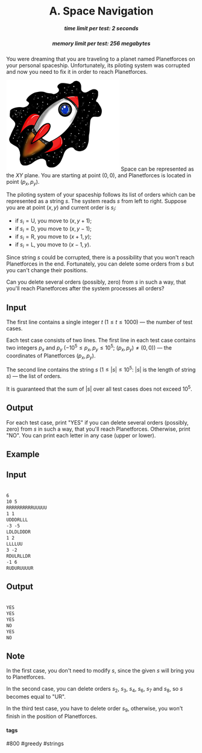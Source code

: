 <h1 style='text-align: center;'> A. Space Navigation </h1>

<h5 style='text-align: center;'>time limit per test: 2 seconds</h5>
<h5 style='text-align: center;'>memory limit per test: 256 megabytes</h5>

You were dreaming that you are traveling to a planet named Planetforces on your personal spaceship. Unfortunately, its piloting system was corrupted and now you need to fix it in order to reach Planetforces.

 ![](images/568c62f260f1415f25de67de3c3378cf28d9b1ed.png) Space can be represented as the $XY$ plane. You are starting at point $(0, 0)$, and Planetforces is located in point $(p_x, p_y)$.

The piloting system of your spaceship follows its list of orders which can be represented as a string $s$. The system reads $s$ from left to right. Suppose you are at point $(x, y)$ and current order is $s_i$: 

* if $s_i = \text{U}$, you move to $(x, y + 1)$;
* if $s_i = \text{D}$, you move to $(x, y - 1)$;
* if $s_i = \text{R}$, you move to $(x + 1, y)$;
* if $s_i = \text{L}$, you move to $(x - 1, y)$.

Since string $s$ could be corrupted, there is a possibility that you won't reach Planetforces in the end. Fortunately, you can delete some orders from $s$ but you can't change their positions.

Can you delete several orders (possibly, zero) from $s$ in such a way, that you'll reach Planetforces after the system processes all orders?

## Input

The first line contains a single integer $t$ ($1 \le t \le 1000$) — the number of test cases.

Each test case consists of two lines. The first line in each test case contains two integers $p_x$ and $p_y$ ($-10^5 \le p_x, p_y \le 10^5$; $(p_x, p_y) \neq (0, 0)$) — the coordinates of Planetforces $(p_x, p_y)$.

The second line contains the string $s$ ($1 \le |s| \le 10^5$: $|s|$ is the length of string $s$) — the list of orders.

It is guaranteed that the sum of $|s|$ over all test cases does not exceed $10^5$.

## Output

For each test case, print "YES" if you can delete several orders (possibly, zero) from $s$ in such a way, that you'll reach Planetforces. Otherwise, print "NO". You can print each letter in any case (upper or lower).

## Example

## Input


```

6
10 5
RRRRRRRRRRUUUUU
1 1
UDDDRLLL
-3 -5
LDLDLDDDR
1 2
LLLLUU
3 -2
RDULRLLDR
-1 6
RUDURUUUUR

```
## Output


```

YES
YES
YES
NO
YES
NO

```
## Note

In the first case, you don't need to modify $s$, since the given $s$ will bring you to Planetforces.

In the second case, you can delete orders $s_2$, $s_3$, $s_4$, $s_6$, $s_7$ and $s_8$, so $s$ becomes equal to "UR".

In the third test case, you have to delete order $s_9$, otherwise, you won't finish in the position of Planetforces.



#### tags 

#800 #greedy #strings 